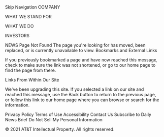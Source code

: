 Skip Navigation
COMPANY
 
WHAT WE STAND FOR
 
WHAT WE DO
 
INVESTORS
 
NEWS
Page Not Found
The page you're looking for has moved, been replaced, or is currently unavailable to view.
Bookmarks and External Links

If you previously bookmarked a page and have now reached this message, check to make sure the link was not shortened, or go to our home page to find the page from there.


Links From Within Our Site

We've been upgrading this site. If you selected a link on our site and reached this message, use the Back button to return to the previous page, or follow this link to our home page where you can browse or search for the information.

Privacy Policy Terms of Use Accessibility Contact Us Subscribe to Daily News Brief Do Not Sell My Personal Information

© 2021 AT&T Intellectual Property. All rights reserved.